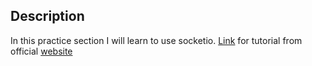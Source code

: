 ## Description

In this practice section I will learn to use socketio. 
[Link](https://socket.io/docs/v4/tutorial/introduction) for tutorial from official [website](https://socket.io/)